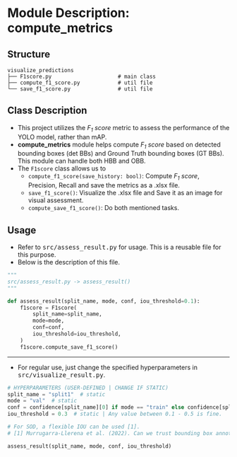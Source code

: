 # Module Description: compute_metrics

## Structure

```
visualize_predictions
├── F1score.py                     # main class
├── compute_f1_score.py            # util file
└── save_f1_score.py               # util file
```

## Class Description

- This project utilizes the *F<sub>1</sub> score* metric to assess the performance of the YOLO model, rather than mAP.
- **compute_metrics** module helps compute *F<sub>1</sub> score* based on detected bounding boxes (det BBs) and Ground Truth bounding boxes (GT BBs). This module can handle both HBB and OBB.
- The `F1score` class allows us to 
  - `compute_f1_score(save_history: bool)`: Compute *F<sub>1</sub> score*, Precision, Recall and save the metrics as a .xlsx file.
  - `save_f1_score()`: Visualize the .xlsx file and Save it as an image for visual assessment.
  - `compute_save_f1_score()`: Do both mentioned tasks.

## Usage

- Refer to <tt>src/assess_result.py</tt> for usage. This is a reusable file for this purpose.
- Below is the description of this file.

```python
"""
src/assess_result.py -> assess_result()
"""

def assess_result(split_name, mode, conf, iou_threshold=0.1):
    f1score = F1score(
        split_name=split_name,
        mode=mode,
        conf=conf,
        iou_threshold=iou_threshold,
    )
    f1score.compute_save_f1_score()
```

---

- For regular use, just change the specified hyperparameters in <tt>src/visualize_result.py</tt>. 

```python
# HYPERPARAMETERS (USER-DEFINED | CHANGE IF STATIC)
split_name = "split1"  # static
mode = "val"  # static
conf = confidence[split_name][0] if mode == "train" else confidence[split_name][1]  # dynamic
iou_threshold = 0.3  # static | Any value between 0.1 - 0.5 is fine. 

# For SOD, a flexible IOU can be used [1].
# [1] Murrugarra-Llerena et al. (2022). Can we trust bounding box annotations for object detection?. CVPR (pp. 4813-4822).

assess_result(split_name, mode, conf, iou_threshold)
```